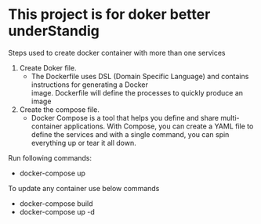 # This project is for doker better underStandig

Steps used to create docker container with more than one services
1. Create Doker file.
   * The Dockerfile uses DSL (Domain Specific Language) and contains instructions for generating a Docker  
     image. Dockerfile will define the processes to quickly produce an image
2. Create the compose file.
   * Docker Compose is a tool that helps you define and share multi-container applications. With Compose, you 
     can create a YAML file to define the services and with a single command, you can spin everything up or tear 
     it all down.

Run following commands:
* docker-compose up  

To update any container use below commands
* docker-compose build <container-name>
* docker-compose up -d <container-name>      